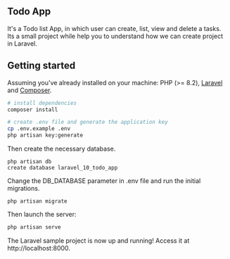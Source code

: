 
## Todo App

It's a Todo list App, in which user can create, list, view and delete a tasks. Its a small project while help you to understand how we can create project in Laravel.

## Getting started

Assuming you've already installed on your machine: PHP (>= 8.2), [Laravel](https://laravel.com) and [Composer](https://getcomposer.org).

``` bash
# install dependencies
composer install

# create .env file and generate the application key
cp .env.example .env
php artisan key:generate
```

Then create the necessary database.

```
php artisan db
create database laravel_10_todo_app
```

Change the DB_DATABASE parameter in .env file and run the initial migrations.

```
php artisan migrate
```

Then launch the server:

``` bash
php artisan serve
```

The Laravel sample project is now up and running! Access it at http://localhost:8000.
